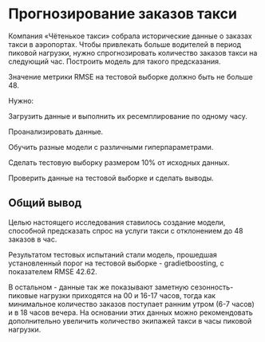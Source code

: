 
# Прогнозирование заказов такси

Компания «Чётенькое такси» собрала исторические данные о заказах такси в аэропортах. Чтобы привлекать больше водителей в период пиковой нагрузки, нужно спрогнозировать количество заказов такси на следующий час. Построить модель для такого предсказания.

Значение метрики RMSE на тестовой выборке должно быть не больше 48.

Нужно:

Загрузить данные и выполнить их ресемплирование по одному часу.

Проанализировать данные.

Обучить разные модели с различными гиперпараметрами. 

Сделать тестовую выборку размером 10% от исходных данных.

Проверить данные на тестовой выборке и сделать выводы.

## Общий вывод

Целью настоящего исследования ставилось создание модели, способной предсказать спрос на услуги такси с отклонением до 48 заказов в час.

Результатом тестовых испытаний стали модель, прошедшая установленный порог на тестовой выборке - gradietboosting, c показателем RMSE 42.62.

В остальном - данные так же показывают заметную сезонность- пиковые нагрузки приходятся на 00 и 16-17 часов, тогда как минимальное количество заказов поступает ранним утром (6-7 часов) и в 18 часов вечера. На основании этих данных можно рекомендовать дополнительно увеличить количество экипажей такси в часы пиковой нагрузки.
